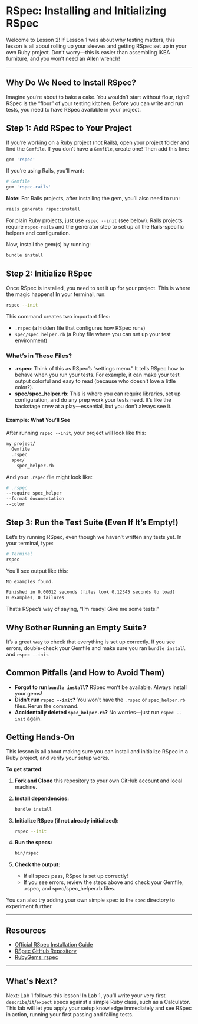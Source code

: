# RSpec: Installing and Initializing RSpec

Welcome to Lesson 2! If Lesson 1 was about why testing matters, this lesson is all about rolling up your sleeves and getting RSpec set up in your own Ruby project. Don’t worry—this is easier than assembling IKEA furniture, and you won’t need an Allen wrench!

---

## Why Do We Need to Install RSpec?

Imagine you’re about to bake a cake. You wouldn’t start without flour, right? RSpec is the “flour” of your testing kitchen. Before you can write and run tests, you need to have RSpec available in your project.

## Step 1: Add RSpec to Your Project

If you’re working on a Ruby project (not Rails), open your project folder and find the `Gemfile`. If you don’t have a `Gemfile`, create one! Then add this line:

```ruby
gem 'rspec'
```

If you’re using Rails, you’ll want:

```ruby
# Gemfile
gem 'rspec-rails'
```

**Note:** For Rails projects, after installing the gem, you’ll also need to run:

```zsh
rails generate rspec:install
```

For plain Ruby projects, just use `rspec --init` (see below). Rails projects require `rspec-rails` and the generator step to set up all the Rails-specific helpers and configuration.

Now, install the gem(s) by running:

```zsh
bundle install
```

## Step 2: Initialize RSpec

Once RSpec is installed, you need to set it up for your project. This is where the magic happens! In your terminal, run:

```zsh
rspec --init
```

This command creates two important files:

- `.rspec` (a hidden file that configures how RSpec runs)
- `spec/spec_helper.rb` (a Ruby file where you can set up your test environment)

### What’s in These Files?

- **.rspec**: Think of this as RSpec’s “settings menu.” It tells RSpec how to behave when you run your tests. For example, it can make your test output colorful and easy to read (because who doesn’t love a little color?).
- **spec/spec_helper.rb**: This is where you can require libraries, set up configuration, and do any prep work your tests need. It’s like the backstage crew at a play—essential, but you don’t always see it.

#### Example: What You’ll See

After running `rspec --init`, your project will look like this:

```zsh
my_project/
  Gemfile
  .rspec
  spec/
    spec_helper.rb
```

And your `.rspec` file might look like:

```zsh
# .rspec
--require spec_helper
--format documentation
--color
```

## Step 3: Run the Test Suite (Even If It’s Empty!)

Let’s try running RSpec, even though we haven’t written any tests yet. In your terminal, type:

```zsh
# Terminal
rspec
```

You’ll see output like this:

```zsh
No examples found.

Finished in 0.00012 seconds (files took 0.12345 seconds to load)
0 examples, 0 failures
```

That’s RSpec’s way of saying, “I’m ready! Give me some tests!”

## Why Bother Running an Empty Suite?

It’s a great way to check that everything is set up correctly. If you see errors, double-check your Gemfile and make sure you ran `bundle install` and `rspec --init`.

## Common Pitfalls (and How to Avoid Them)

- **Forgot to run `bundle install`?** RSpec won’t be available. Always install your gems!
- **Didn’t run `rspec --init`?** You won’t have the `.rspec` or `spec_helper.rb` files. Rerun the command.
- **Accidentally deleted `spec_helper.rb`?** No worries—just run `rspec --init` again.

## Getting Hands-On

This lesson is all about making sure you can install and initialize RSpec in a Ruby project, and verify your setup works.

**To get started:**

1. **Fork and Clone** this repository to your own GitHub account and local machine.
2. **Install dependencies:**

    ```sh
    bundle install
    ```

3. **Initialize RSpec (if not already initialized):**

    ```sh
    rspec --init
    ```

4. **Run the specs:**

    ```sh
    bin/rspec
    ```

5. **Check the output:**

   - If all specs pass, RSpec is set up correctly!
   - If you see errors, review the steps above and check your Gemfile, .rspec, and spec/spec_helper.rb files.

You can also try adding your own simple spec to the `spec` directory to experiment further.

---

## Resources

- [Official RSpec Installation Guide](https://relishapp.com/rspec/rspec-core/v/3-10/docs/gettingstarted)
- [RSpec GitHub Repository](https://github.com/rspec/rspec)
- [RubyGems: rspec](https://rubygems.org/gems/rspec)

---

## What's Next?

Next: Lab 1 follows this lesson! In Lab 1, you’ll write your very first `describe`/`it`/`expect` specs against a simple Ruby class, such as a Calculator. This lab will let you apply your setup knowledge immediately and see RSpec in action, running your first passing and failing tests.
